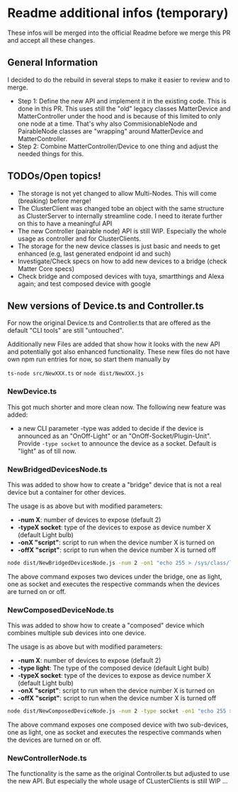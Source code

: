 # Readme additional infos (temporary)

These infos will be merged into the official Readme before we merge this PR and accept all these changes.

## General Information
I decided to do the rebuild in several steps to make it easier to review and to merge.
* Step 1: Define the new API and implement it in the existing code. This is done in this PR. This uses still the "old" legacy classes MatterDevice and MatterController under the hood and is because of this limited to only one node at a time. That's why also CommisionableNode and PairableNode classes are "wrapping" around MatterDevice and MatterController.
* Step 2: Combine MatterController/Device to one thing and adjust the needed things for this.

## TODOs/Open topics!
* The storage is not yet changed to allow Multi-Nodes. This will come (breaking) before merge!
* The ClusterClient was changed tobe an object with the same structure as ClusterServer to internally streamline code. I need to iterate further on this to have a meaningful API
* The new Controller (pairable node) API is still WIP. Especially the whole usage as controller and for ClusterClients.
* The storage for the new device classes is just basic and needs to get enhanced (e.g, last generated endpoint id and such)
* Investigate/Check specs on how to add new devices to a bridge (check Matter Core specs)
* Check bridge and composed devices with tuya, smartthings and Alexa again; and test composed device with google


## New versions of Device.ts and Controller.ts
For now the original Device.ts and Controller.ts that are offered as the default "CLI tools" are still "untouched".

Additionally new Files are added that show how it looks with the new API and potentially got also enhanced functionality. 
These new files do not have own npm run entries for now, so start them manually by

`ts-node src/NewXXX.ts` or `node dist/NewXXX.js` 

### NewDevice.ts
This got much shorter and more clean now. The following new feature was added:
* a new CLI parameter -type was added to decide if the device is announced as an "OnOff-Light" or an "OnOff-Socket/Plugin-Unit". Provide `-type socket` to announce the device as a socket. Default is "light" as of till now.

### NewBridgedDevicesNode.ts
This was added to show how to create a "bridge" device that is not a real device but a container for other devices.

The usage is as above but with modified parameters:
* **-num X**: number of devices to expose (default 2)
* **-typeX socket**: type of the devices to expose as device number X (default Light bulb)
* **-onX "script"**: script to run when the device number X is turned on
* **-offX "script"**: script to run when the device number X is turned off

```bash
node dist/NewBridgedDevicesNode.js -num 2 -on1 "echo 255 > /sys/class/leds/led1/brightness" -off1 "echo 0 > /sys/class/leds/led1/brightness" -type2 socket -on2 "echo 255 > /sys/class/leds/led2/brightness" -off2 "echo 0 > /sys/class/leds/led2/brightness"
```

The above command exposes two devices under the bridge, one as light, one as socket and executes the respective commands when the devices are turned on or off.

### NewComposedDeviceNode.ts
This was added to show how to create a "composed" device which combines multiple sub devices into one device.

The usage is as above but with modified parameters:
* **-num X**: number of devices to expose (default 2)
* **-type light**: The type of the composed device (default Light bulb)
* **-typeX socket**: type of the devices to expose as device number X (default Light bulb)
* **-onX "script"**: script to run when the device number X is turned on
* **-offX "script"**: script to run when the device number X is turned off

```bash
node dist/NewComposedDeviceNode.js -num 2 -type socket -on1 "echo 255 > /sys/class/leds/led1/brightness" -off1 "echo 0 > /sys/class/leds/led1/brightness" -type2 socket -on2 "echo 255 > /sys/class/leds/led2/brightness" -off2 "echo 0 > /sys/class/leds/led2/brightness"
```

The above command exposes one composed device with two sub-devices, one as light, one as socket and executes the respective commands when the devices are turned on or off.

### NewControllerNode.ts
The functionality is the same as the original Controller.ts but adjusted to use the new API. But especially the whole usage of CLusterClients is still WIP ...

